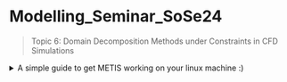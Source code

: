# Modelling_Seminar_SoSe24
> Topic 6: Domain Decomposition Methods under Constraints in CFD Simulations

<details>
<summary>
  A simple guide to get METIS working on your linux machine :)
</summary>

## Steps to install METIS:
1. Download the metis-5.1.0.tar.gz in your local directory.
2. Open the terminal and change your current directory to the directory where you downloaded the metis-5.1.0.tar.gz
3. Just copy-paste and run the following commands in your terminal in the given order to make your life a bit simpler.
```
tar -xvzf metis-5.1.0.tar.gz
```
4. We have to edit the file 'include/metis.h' and specify the width (64 bits) of the elementary data type used in METIS. This is controled by the IDXTYPEWIDTH constant.
```
vim metis-5.1.0/include/metis.h'
```
5. This will open the header file in terminal. Edit the value infront *#define IDXTYPEWIDTH* to 64 (Line number 33).
6. Now you'll have to save the file and close the vim by pressing 'Esc' then type ':wq' and then press 'Enter'. Then execute next commands:
```
cd metis-5.1.0/
```
```
sudo make -j $nproc
```
```
sudo make install -j $nproc
```

Congratulations!
</details>
